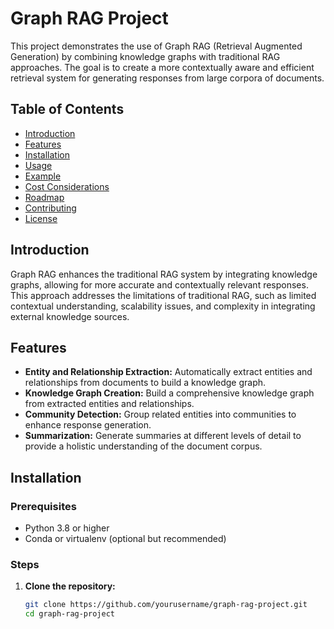 # Graph RAG Project

This project demonstrates the use of Graph RAG (Retrieval Augmented Generation) by combining knowledge graphs with traditional RAG approaches. The goal is to create a more contextually aware and efficient retrieval system for generating responses from large corpora of documents.

## Table of Contents

- [Introduction](#introduction)
- [Features](#features)
- [Installation](#installation)
- [Usage](#usage)
- [Example](#example)
- [Cost Considerations](#cost-considerations)
- [Roadmap](#roadmap)
- [Contributing](#contributing)
- [License](#license)

## Introduction

Graph RAG enhances the traditional RAG system by integrating knowledge graphs, allowing for more accurate and contextually relevant responses. This approach addresses the limitations of traditional RAG, such as limited contextual understanding, scalability issues, and complexity in integrating external knowledge sources.

## Features

- **Entity and Relationship Extraction:** Automatically extract entities and relationships from documents to build a knowledge graph.
- **Knowledge Graph Creation:** Build a comprehensive knowledge graph from extracted entities and relationships.
- **Community Detection:** Group related entities into communities to enhance response generation.
- **Summarization:** Generate summaries at different levels of detail to provide a holistic understanding of the document corpus.

## Installation

### Prerequisites

- Python 3.8 or higher
- Conda or virtualenv (optional but recommended)

### Steps

1. **Clone the repository:**
   ```bash
   git clone https://github.com/yourusername/graph-rag-project.git
   cd graph-rag-project
